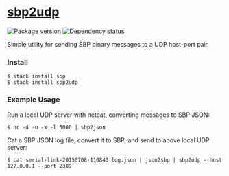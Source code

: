 # [sbp2udp][sbp2udp-github]

[![Package version][sbp2udp-hackage-img]][sbp2udp-hackage]
[![Dependency status][sbp2udp-hackage-deps-img]][sbp2udp-hackage-deps]

Simple utility for sending SBP binary messages to a UDP host-port pair.

### Install

    $ stack install sbp
    $ stack install sbp2udp

### Example Usage

Run a local UDP server with netcat, converting messages to SBP JSON:

    $ nc -4 -u -k -l 5000 | sbp2json

Cat a SBP JSON log file, convert it to SBP, and send to above local
UDP server:

    $ cat serial-link-20150708-110840.log.json | json2sbp | sbp2udp --host 127.0.0.1 --port 2389

[sbp2udp-github]: https://github.com/mfine/sbp2udp/tree/master/haskell
[sbp2udp-hackage-img]: https://img.shields.io/hackage/v/sbp2udp.svg?style=flat
[sbp2udp-hackage]: https://hackage.haskell.org/package/sbp2udp
[sbp2udp-hackage-deps-img]: https://img.shields.io/hackage-deps/v/sbp2udp.svg?style=flat
[sbp2udp-hackage-deps]: http://packdeps.haskellers.com/feed?needle=sbp2udp

